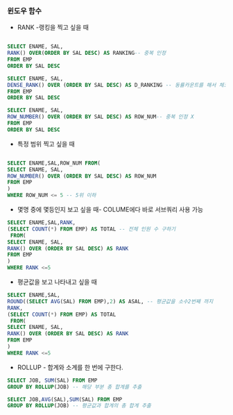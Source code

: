 ### 윈도우 함수

- RANK -랭킹을 찍고 싶을 때

```sql

SELECT ENAME, SAL,
RANK() OVER(ORDER BY SAL DESC) AS RANKING-- 중복 인정
FROM EMP
ORDER BY SAL DESC

SELECT ENAME, SAL,
DENSE_RANK() OVER (ORDER BY SAL DESC) AS D_RANKING -- 동률카운트를 해서 체크
FROM EMP
ORDER BY SAL DESC

SELECT ENAME, SAL,
ROW_NUMBER() OVER (ORDER BY SAL DESC) AS ROW_NUM-- 중복 인정 X
FROM EMP
ORDER BY SAL DESC
```

- 특정 범위 찍고 싶을 때

```sql

SELECT ENAME,SAL,ROW_NUM FROM(
SELECT ENAME, SAL,
ROW_NUMBER() OVER (ORDER BY SAL DESC) AS ROW_NUM
FROM EMP
)
WHERE ROW_NUM <= 5 -- 5위 이하 
```

- 몇명 중에 몇등인지 보고 싶을 때- COLUME에다 바로 서브쿼리 사용 가능

```sql
SELECT ENAME,SAL,RANK,
(SELECT COUNT(*) FROM EMP) AS TOTAL -- 전체 인원 수 구하기
 FROM(
SELECT ENAME, SAL,
RANK() OVER (ORDER BY SAL DESC) AS RANK
FROM EMP
)
WHERE RANK <=5
```

- 평균값을 보고 나타내고 싶을 때

```sql
SELECT ENAME,SAL,
ROUND((SELECT AVG(SAL) FROM EMP),2) AS ASAL, -- 평균값을 소수2번째 까지
RANK,
(SELECT COUNT(*) FROM EMP) AS TOTAL
 FROM(
SELECT ENAME, SAL,
RANK() OVER (ORDER BY SAL DESC) AS RANK
FROM EMP
)
WHERE RANK <=5
```

- ROLLUP - 합계와 소계를 한 번에 구한다.

```sql
SELECT JOB, SUM(SAL) FROM EMP
GROUP BY ROLLUP(JOB) -- 해당 부분 총 합계를 추출

SELECT JOB,AVG(SAL),SUM(SAL) FROM EMP
GROUP BY ROLLUP(JOB) -- 평균값과 합계의 총 합계 추출
```

